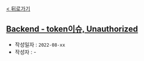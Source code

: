 [< 뒤로가기](./README.md)

## [Backend - token이슈, Unauthorized](https://github.com/Broccoli-Velog/Broccoli-Backend/issues/27)

- 작성일자 : `2022-08-xx`
- 작성자 : -